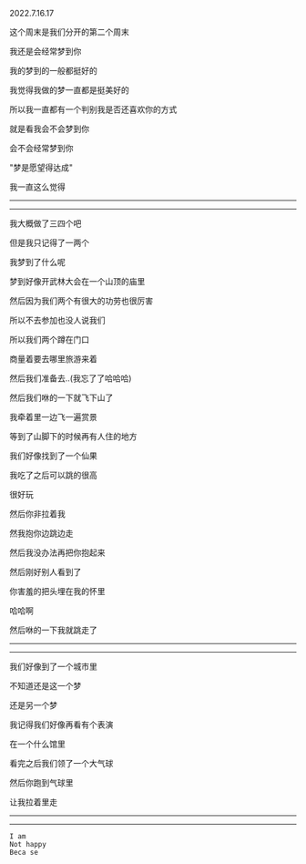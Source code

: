 2022.7.16.17

这个周末是我们分开的第二个周末

我还是会经常梦到你

我的梦到的一般都挺好的

我觉得我做的梦一直都是挺美好的

所以我一直都有一个判别我是否还喜欢你的方式

就是看我会不会梦到你

会不会经常梦到你

"梦是愿望得达成"

我一直这么觉得

--------

------------

我大概做了三四个吧

但是我只记得了一两个

我梦到了什么呢

梦到好像开武林大会在一个山顶的庙里

然后因为我们两个有很大的功劳也很厉害

所以不去参加也没人说我们

所以我们两个蹲在门口

商量着要去哪里旅游来着

然后我们准备去..(我忘了了哈哈哈)

然后我们咻的一下就飞下山了

我牵着里一边飞一遍赏景

等到了山脚下的时候再有人住的地方

我们好像找到了一个仙果

我吃了之后可以跳的很高

很好玩

然后你非拉着我

然我抱你边跳边走

然后我没办法再把你抱起来

然后刚好别人看到了

你害羞的把头埋在我的怀里

哈哈啊

然后咻的一下我就跳走了

---------

------------

我们好像到了一个城市里

不知道还是这一个梦

还是另一个梦

我记得我们好像再看有个表演

在一个什么馆里

看完之后我们领了一个大气球

然后你跑到气球里

让我拉着里走

---------

-------------



```
I am
Not happy
Beca se
```